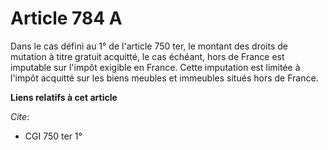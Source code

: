 # Article 784 A

Dans le cas défini au 1° de l'article 750 ter, le montant des droits de mutation à titre gratuit acquitté, le cas échéant,
hors de France est imputable sur l'impôt exigible en France. Cette imputation est limitée à l'impôt acquitté sur les biens
meubles et immeubles situés hors de France.

**Liens relatifs à cet article**

_Cite_:

  - CGI 750 ter 1°
